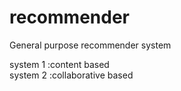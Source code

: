 # recommender
General purpose recommender system

system 1 :content based
<br>
system 2 :collaborative based
